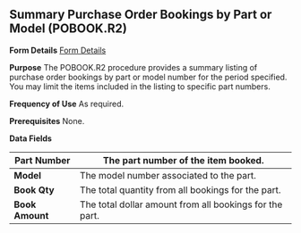 ## Summary Purchase Order Bookings by Part or Model (POBOOK.R2)
<PageHeader />

**Form Details**
[Form Details](../POBOOK-R2-1/README.md)

**Purpose**
The POBOOK.R2 procedure provides a summary listing of purchase order bookings
by part or model number for the period specified. You may limit the items
included in the listing to specific part numbers.

**Frequency of Use**
As required.

**Prerequisites**
None.

**Data Fields**

| **Part Number** | The part number of the item booked.                     |
| --------------- | ------------------------------------------------------- |
| **Model**       | The model number associated to the part.                |
| **Book Qty**    | The total quantity from all bookings for the part.      |
| **Book Amount** | The total dollar amount from all bookings for the part. |

<badge text= "Version 8.10.57 " vertical="middle" />

<PageFooter />
